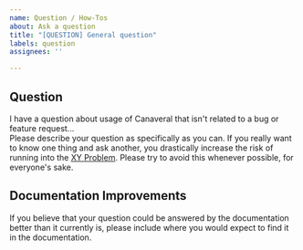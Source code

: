 ```yaml
---
name: Question / How-Tos
about: Ask a question
title: "[QUESTION] General question"
labels: question
assignees: ''

---
```


## Question
I have a question about usage of Canaveral that isn't related to a bug or feature request...  
Please describe your question as specifically as you can. If you really want to know one thing and ask another, you drastically increase the risk of running into the [XY Problem](http://xyproblem.info/). Please try to avoid this whenever possible, for everyone's sake.

## Documentation Improvements
If you believe that your question could be answered by the documentation better than it currently is, please include where you would expect to find it in the documentation.

